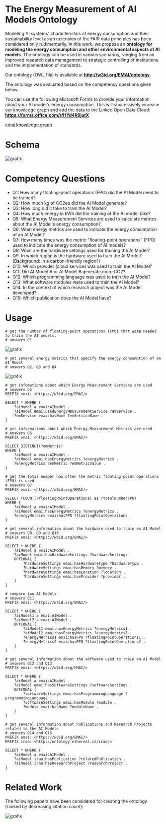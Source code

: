 # The Energy Measurement of AI Models Ontology
Modeling AI systems' characteristics of energy consumption and their sustainability level as an extension of the FAIR data principles has been considered only rudimentarily. In this work, we propose an **ontology for modeling the energy consumption and other environmental aspects of AI models**. The ontology can be used in various scenarios, ranging from an improved research data management to strategic controlling of institutions and the implementation of standards. 

Our ontology (OWL file) is available at **http://w3id.org/EMAI/ontology**

The ontology was evaluated based on the competency questions given below.

You can use the following Microsoft Forms to provide your information about your AI model's energy consumption. This will successively increase our knowledge graph and add the data to the Linked Open Data Cloud: **https://forms.office.com/r/HYd4R9jutX**

[emai knowledge graph](emai-knowledge-graph)

# Schema
![grafik](emai-ontology-schema.png)

# Competency Questions
* Q1: How many floating-point operations (FPO) did the AI Model need to be trained?
* Q2: How much kg of CO2eq did the AI Model generate?
* Q3: How long did it take to train the AI Model?
* Q4: How much energy in kWh did the training of the AI model take?
* Q5: What Energy Measurement Services are used to calculate metrics about the AI Model's energy consumption?
* Q6: What energy metrics are used to indicate the energy consumption of an AI Model?
* Q7: How many times was the metric "floating-point operations" (FPO) used to indicate the energy consumption of AI models?
* Q8: What are the hardware settings used for training the AI Model?
* Q9: In which region is the hardware used to train the AI Model? (Background: In a carbon-friendly region?)
* Q10: Which provider (cloud service) was used to train the AI Model?
* Q11: Did AI Model A or AI Model B generate more CO2?
* Q12: Which programming language was used to train the AI Model?
* Q13: What software modules were used to train the AI Model?
* Q14: In the context of which research project was the AI Model developed?
* Q15: Which publication does the AI Model have?

# Usage

```sparql
# get the number of floating-point operations (FPO) that were needed to train the AI models.
# answers Q1
```
![grafik](sparql-queries/energy-metrics-fpo.png)

```sparql
# get several energy metrics that specify the energy consumption of an AI Model
# answers Q2, Q3 and Q4
```
![grafik](sparql-queries/energy-metrics-co2-runtime-kWh.png)

```sparql
# get infomations about which Energy Measurement Services are used
# answers Q5
PREFIX emai: <https://w3id.org/EMAI/>

SELECT * WHERE {
	?aiModel a emai:AIModel .
	?aiModel emai:usedEnergyMeasurementService ?emService .
	?emService emai:hasName ?emServiceName .
}
```

```sparql
# get informations about which Energy Measurement Metrics are used
# answers Q6
PREFIX emai: <https://w3id.org/EMAI/>

SELECT DISTINCT(?emMetric)
WHERE {
	?aiModel a emai:AIModel .
	?aiModel emai:hasEnergyMetrics ?energyMetrics .
	?energyMetrics ?emMetric ?emMetricValue .
}
```

```sparql
# get the total number how often the metric floating-point operations (FPO) is used
# answers Q7
PREFIX emai: <https://w3id.org/EMAI/>

SELECT (COUNT(?floatingPointOperations) as ?totalNumberFPO)
WHERE { 
	?aiModel a emai:AIModel .
  	?aiModel emai:hasEnergyMetrics ?energyMetrics .
  	?energyMetrics emai:hasFPO ?floatingPointOperations . 
} 
```

```sparql
# get several information about the hardware used to train an AI Model
# answers Q8, Q9 and Q10
PREFIX emai: <https://w3id.org/EMAI/>

SELECT * WHERE {
	?aiModel a emai:AIModel .
	?aiModel emai:hasHardwareSettings ?hardwareSettings .
	OPTIONAL {
	  	?hardwareSettings emai:hasHardwareType ?hardwareType .
		?hardwareSettings emai:hasMemory ?memory .
		?hardwareSettings emai:hasLocation ?location .
		?hardwareSettings emai:hasProvider ?provider .
	}
}
```

```sparql
# compare two AI Models
# answers Q11
PREFIX emai: <https://w3id.org/EMAI/>

SELECT * WHERE {
	?aiModel1 a emai:AIModel .
	?aiModel2 a emai:AIModel .
	OPTIONAL {
		?aiModel1 emai:hasEnergyMetrics ?energyMetrics1 .
		?aiModel2 emai:hasEnergyMetrics ?energyMetrics2 .
		?energyMetrics1 emai:hasFPO ?floatingPointOperations1 .
		?energyMetrics2 emai:hasFPO ?floatingPointOperations2 .
	}
}
```

```sparql
# get several information about the software used to train an AI Model
# answers Q12 and Q13
PREFIX emai: <https://w3id.org/EMAI/>

SELECT * WHERE {
	?aiModel a emai:AIModel .
	?aiModel emai:hasSoftwareSettings ?softwareSettings .
	OPTIONAL {
		?softwareSettings emai:hasProgrammingLanguage ?programmingLanguage .
		?softwareSettings emai:hasModule ?module .
		?module emai:hasName ?moduleName .
	}
}
```

```sparql
# get several information about Publications and Research Projects related to the AI Models
# answers Q14 and Q15
PREFIX emai: <https://w3id.org/EMAI/>
PREFIX irao: <http://ontology.ethereal.cz/irao/>

SELECT * WHERE {
	?aiModel a emai:AIModel .
	?aiModel irao:hasPublication ?relatedPublication .
	?aiModel irao:hasResearchProject ?researchProject .
}
```

# Related Work
The following papers have been considered for creating the ontology (ranked by decreasing citation count):

![grafik](https://user-images.githubusercontent.com/5419543/156885466-1be3b3c5-750d-4a91-9265-29e8c577d2e1.png)
